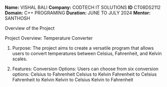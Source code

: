 **Name:** VISHAL BALI
**Company:** CODTECH IT SOLUTIONS
**ID** CT08DS2112
**Domain:** C++ PROGRAMING
**Duration:** JUNE TO JULY 2024
**Mentor:** SANTHOSH


Overview of the Project

Project Overview: Temperature Converter

1. Purpose:
The project aims to create a versatile program that allows users to convert temperatures between Celsius, Fahrenheit, and Kelvin scales.

3. Features:
Conversion Options: Users can choose from six conversion options:
Celsius to Fahrenheit
Celsius to Kelvin
Fahrenheit to Celsius
Fahrenheit to Kelvin
Kelvin to Celsius
Kelvin to Fahrenheit
